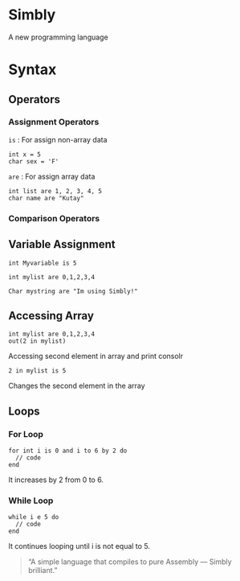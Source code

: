 # Simbly
  A new programming language

# Syntax

## Operators
### Assignment Operators
  `is` : For assign non-array data
  ```
  int x = 5
  char sex = 'F'
  ```
  `are` : For assign array data
  ```
  int list are 1, 2, 3, 4, 5
  char name are "Kutay"
  ```
### Comparison Operators


## Variable Assignment
  ```
  int Myvariable is 5
  ```
  ```
  int mylist are 0,1,2,3,4
  ```
  ```
  Char mystring are "Im using Simbly!"
  ```

## Accessing Array
  ```
  int mylist are 0,1,2,3,4
  out(2 in mylist)
  ```
  Accessing second element in array and print consolr

  ```
  2 in mylist is 5
  ```
  Changes the second element in the array

## Loops
### For Loop
  ```
  for int i is 0 and i to 6 by 2 do
    // code
  end
  ```
  It increases by 2 from 0 to 6.

### While Loop
  ```
  while i e 5 do
    // code
  end
  ```
  It continues looping until i is not equal to 5.



> “A simple language that compiles to pure Assembly — Simbly brilliant.”
 
